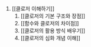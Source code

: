 1. [[클로저 이해하기]]
	1. [[클로저의 기본 구조와 장점]]
	2. [[함수와 클로저의 차이점]]
	3. [[클로저의 활용 방식 배우기]]
	4. [[클로저의 심화 개념 이해]]